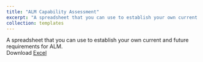 ```yaml
---
title: "ALM Capability Assessment"
excerpt: "A spreadsheet that you can use to establish your own current and future requirements for ALM"
collection: templates
---
```


A spreadsheet that you can use to establish your own current and future requirements for ALM.<br/>
Download [Excel](/files/ALM-Capability-Assessment.xls)
